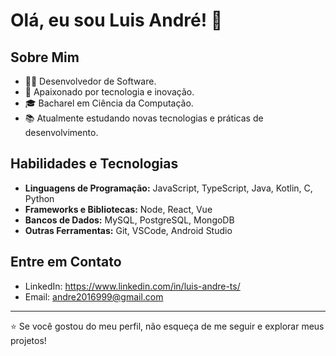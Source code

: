# Olá, eu sou Luis André! 👋

## Sobre Mim

- 👨‍💻 Desenvolvedor de Software.
- 🌱 Apaixonado por tecnologia e inovação.
- 🎓 Bacharel em Ciência da Computação.
- 📚 Atualmente estudando novas tecnologias e práticas de desenvolvimento.

## Habilidades e Tecnologias

- **Linguagens de Programação:** JavaScript, TypeScript, Java, Kotlin, C, Python
- **Frameworks e Bibliotecas:** Node, React, Vue
- **Bancos de Dados:** MySQL, PostgreSQL, MongoDB
- **Outras Ferramentas:** Git, VSCode, Android Studio

## Entre em Contato

- LinkedIn: https://www.linkedin.com/in/luis-andre-ts/
- Email: andre2016999@gmail.com
---
⭐️ Se você gostou do meu perfil, não esqueça de me seguir e explorar meus projetos!

